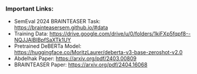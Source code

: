### Important Links:

- SemEval 2024 BRAINTEASER Task: https://brainteasersem.github.io/#data
- Training Data: https://drive.google.com/drive/u/0/folders/1kiFXp5fqpf8--NQJJAlBIBpfSaXTk1UY
- Pretrained DeBERTa Model: https://huggingface.co/MoritzLaurer/deberta-v3-base-zeroshot-v2.0
- Abdelhak Paper: https://arxiv.org/pdf/2403.00809
- BRAINTEASER Paper: https://arxiv.org/pdf/2404.16068
